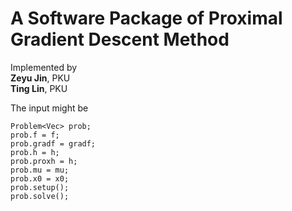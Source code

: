 # A Software Package of Proximal Gradient Descent Method


Implemented by \
**Zeyu Jin**, PKU\
**Ting Lin**, PKU




The input might be
```
Problem<Vec> prob;
prob.f = f;
prob.gradf = gradf;
prob.h = h;
prob.proxh = h;
prob.mu = mu;
prob.x0 = x0;
prob.setup();
prob.solve();
```